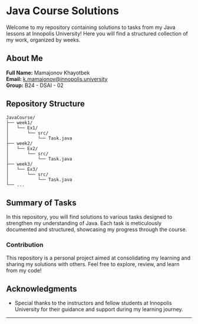 
# Java Course Solutions

Welcome to my repository containing solutions to tasks from my Java lessons at Innopolis University! Here you will find a structured collection of my work, organized by weeks.

## About Me

**Full Name:** Mamajonov Khayotbek  
**Email:** [k.mamajonov@innopolis.university](mailto:k.mamajonov@innopolis.university)  
**Group:** B24 - DSAI - 02


## Repository Structure

```
JavaCourse/
├── week1/
│   └── Ex1/
│       └── src/
│           └── Task.java
├── week2/
│   └── Ex2/
│       └── src/
│           └── Task.java
├── week3/
│   └── Ex3/
│       └── src/
│           └── Task.java
└── ...
```



## Summary of Tasks

In this repository, you will find solutions to various tasks designed to strengthen my understanding of Java. Each task is meticulously documented and structured, showcasing my progress through the course.

### Contribution

This repository is a personal project aimed at consolidating my learning and sharing my solutions with others. Feel free to explore, review, and learn from my code!


## Acknowledgments

- Special thanks to the instructors and fellow students at Innopolis University for their guidance and support during my learning journey.



---
